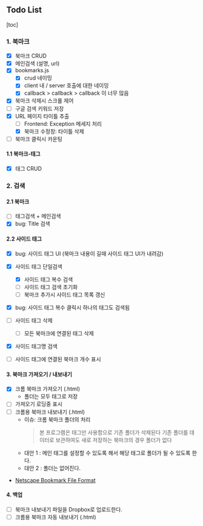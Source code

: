 ## Todo List ##

[toc]
### 1. 북마크 ###
- [x] 북마크 CRUD
- [x] 메인검색 (설명, url)
- [x] bookmarks.js
    - [x] crud 네이밍
    - [x] client 내 / server 호출에 대한 네이밍
    - [x] callback > callback > callback 이 너무 많음
- [x] 북마크 삭제시 스크롤 제어
- [ ] 구글 검색 키워드 저장
- [x] URL 페이지 타이틀 추출
    - [ ] Frontend: Exception 메세지 처리
    - [x] 북마크 수정창: 타이틀 삭제
- [ ] 북마크 클릭시 카운팅

#### 1.1 북마크-태그 ####
- [x] 태그 CRUD


### 2. 검색 ###
#### 2.1 북마크 ####
- [ ] 태그검색 + 메인검색
- [x] bug: Title 검색

#### 2.2 사이드 태그 ####
- [x] bug: 사이드 태그 UI (북마크 내용이 길때 사이드 태그 UI가 내려감)
- [x] 사이드 태그 단일검색
    - [x] 사이드 태그 복수 검색
    - [ ] 사이드 태그 검색 초기화
    - [ ] 북마크 추가시 사이드 태그 목록 갱신
- [x] bug: 사이드 태그 복수 클릭시 하나의 태그도 검색됨
- [ ] 사이드 태그 삭제
    - [ ] 모든 북마크에 연결된 태그 삭제
- [x] 사이드 태그명 검색
- [ ] 사이드 태그에 연결된 북마크 개수 표시


#### 3. 북마크 가져오기 / 내보내기 ####
- [x] 크롬 북마크 가져오기 (.html)
    - 폴더는 모두 태그로 저장
- [ ] 가져오기 로딩중 표시
- [ ] 크롬용 북마크 내보내기 (.html)
    - 이슈: 크롬 북마크 폴더의 처리
        > 본 프로그램은 태그만 사용함으로 기존 폴더가 삭제된다
        > 기존 폴더를 데이터로 보관하여도 새로 저장하는 북마크의 경우 폴더가 없다
    - 대안 1 : 메인 태그를 설정할 수 있도록 해서 해당 태그로 폴더가 될 수 있도록 한다.
    - 대안 2 : 폴더는 없어진다.
- [Netscape Bookmark File Format](https://msdn.microsoft.com/en-us/library/aa753582.aspx)


#### 4. 백업 ####
- [ ] 북마크 내보내기 파일을 Dropbox로 업로드한다.
- [ ] 크롬용 북마크 자동 내보내기 (.html)
